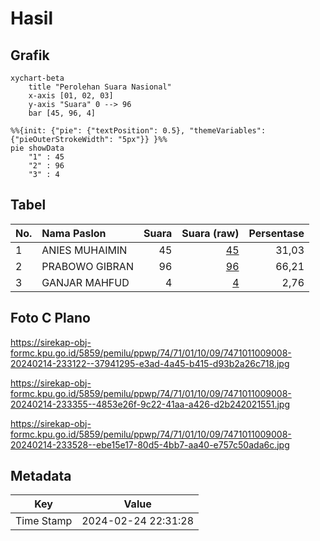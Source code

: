 # Hasil

## Grafik

```mermaid
xychart-beta
    title "Perolehan Suara Nasional"
    x-axis [01, 02, 03]
    y-axis "Suara" 0 --> 96
    bar [45, 96, 4]
```

```mermaid
%%{init: {"pie": {"textPosition": 0.5}, "themeVariables": {"pieOuterStrokeWidth": "5px"}} }%%
pie showData
    "1" : 45
    "2" : 96
    "3" : 4
```

## Tabel

| No. | Nama Paslon    | Suara | Suara (raw) | Persentase |
|:--- |:-------------- | -----:| -----------:| ----------:|
| 1   | ANIES MUHAIMIN | 45    | [45][p-1]   | 31,03      |
| 2   | PRABOWO GIBRAN | 96    | [96][p-2]   | 66,21      |
| 3   | GANJAR MAHFUD  | 4     | [4][p-3]    | 2,76       |


[p-1]: https://github.com/gigit-pemilu/pemilu-2024/blob/main/pilpres/hitung-suara/sub/74-sulawesi-tenggara/sub/71-kota-kendari/sub/01-mandonga/sub/1009-alolama/sub/008-tps/sub/paslon-1.txt
[p-2]: https://github.com/gigit-pemilu/pemilu-2024/blob/main/pilpres/hitung-suara/sub/74-sulawesi-tenggara/sub/71-kota-kendari/sub/01-mandonga/sub/1009-alolama/sub/008-tps/sub/paslon-2.txt
[p-3]: https://github.com/gigit-pemilu/pemilu-2024/blob/main/pilpres/hitung-suara/sub/74-sulawesi-tenggara/sub/71-kota-kendari/sub/01-mandonga/sub/1009-alolama/sub/008-tps/sub/paslon-3.txt

## Foto C Plano

https://sirekap-obj-formc.kpu.go.id/5859/pemilu/ppwp/74/71/01/10/09/7471011009008-20240214-233122--37941295-e3ad-4a45-b415-d93b2a26c718.jpg

https://sirekap-obj-formc.kpu.go.id/5859/pemilu/ppwp/74/71/01/10/09/7471011009008-20240214-233355--4853e26f-9c22-41aa-a426-d2b242021551.jpg

https://sirekap-obj-formc.kpu.go.id/5859/pemilu/ppwp/74/71/01/10/09/7471011009008-20240214-233528--ebe15e17-80d5-4bb7-aa40-e757c50ada6c.jpg


## Metadata

| Key        | Value               |
| ---------- | ------------------- |
| Time Stamp | 2024-02-24 22:31:28 |



